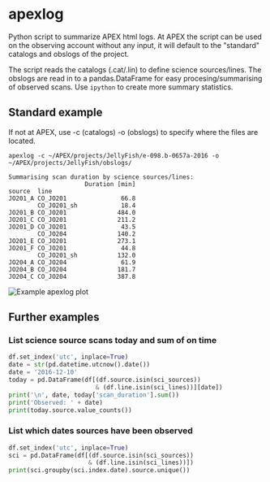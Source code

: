 # apexlog
Python script to summarize APEX html logs. At APEX the script can be used on the observing account without any input, it will default to the "standard" catalogs and obslogs of the project.

The script reads the catalogs (.cat/.lin) to define science sources/lines. The obslogs are read in to a pandas.DataFrame for easy procesing/summarising of observed scans. Use ```ipython``` to create more summary statistics.

## Standard example
If not at APEX,  use -c (catalogs) -o (obslogs) to specify where the files are located.

```apexlog -c ~/APEX/projects/JellyFish/e-098.b-0657a-2016 -o ~/APEX/projects/JellyFish/obslogs/```

```
Summarising scan duration by science sources/lines:
                     Duration [min]
source  line                       
JO201_A CO_JO201               66.8
        CO_JO201_sh            18.4
JO201_B CO_JO201              484.0
JO201_C CO_JO201              211.2
JO201_D CO_JO201               43.5
        CO_JO204              140.2
JO201_E CO_JO201              273.1
JO201_F CO_JO201               44.8
        CO_JO201_sh           132.0
JO204_A CO_JO204               61.9
JO204_B CO_JO204              181.7
JO204_C CO_JO204              387.8
```

![Example apexlog plot](apexlog.png "Example apexlog plot")

## Further examples
### List science source scans today and sum of on time
```python
df.set_index('utc', inplace=True)
date = str(pd.datetime.utcnow().date())
date = '2016-12-10'
today = pd.DataFrame(df[(df.source.isin(sci_sources))
                        & (df.line.isin(sci_lines))][date])
print('\n', date, today['scan_duration'].sum())
print('Observed: ' + date)
print(today.source.value_counts())
```

###  List which dates sources have been observed
```python
df.set_index('utc', inplace=True)
sci = pd.DataFrame(df[(df.source.isin(sci_sources))
                      & (df.line.isin(sci_lines))])
print(sci.groupby(sci.index.date).source.unique())
```